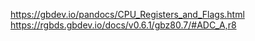 https://gbdev.io/pandocs/CPU_Registers_and_Flags.html
https://rgbds.gbdev.io/docs/v0.6.1/gbz80.7/#ADC_A,r8